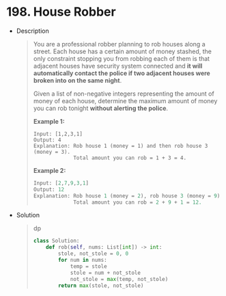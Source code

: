 # 198. House Robber

- Description

  > You are a professional robber planning to rob houses along a street. Each house has a certain amount of money stashed, the only constraint stopping you from robbing each of them is that adjacent houses have security system connected and **it will automatically contact the police if two adjacent houses were broken into on the same night**.
  >
  > Given a list of non-negative integers representing the amount of money of each house, determine the maximum amount of money you can rob tonight **without alerting the police**.
  >
  > **Example 1:**
  >
  > ```
  > Input: [1,2,3,1]
  > Output: 4
  > Explanation: Rob house 1 (money = 1) and then rob house 3 (money = 3).
  >              Total amount you can rob = 1 + 3 = 4.
  > ```
  >
  > **Example 2:**
  >
  > ```python
  > Input: [2,7,9,3,1]
  > Output: 12
  > Explanation: Rob house 1 (money = 2), rob house 3 (money = 9) and rob house 5 (money = 1).
  >              Total amount you can rob = 2 + 9 + 1 = 12.
  > ```

- Solution

  > dp
  >
  > ```python
  > class Solution:
  >     def rob(self, nums: List[int]) -> int:
  >         stole, not_stole = 0, 0
  >         for num in nums:
  >             temp = stole
  >             stole = num + not_stole
  >             not_stole = max(temp, not_stole)
  >         return max(stole, not_stole)
  > ```

  